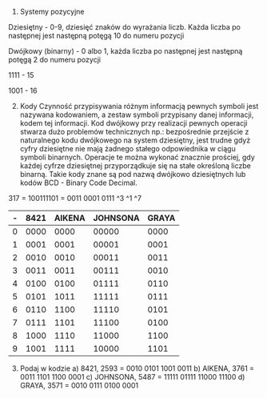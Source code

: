 1. Systemy pozycyjne

Dziesiętny - 0-9, dziesięć znaków do wyrażania liczb. Każda liczba po następnej jest następną potęgą 10 do numeru pozycji

Dwójkowy (binarny) - 0 albo 1, każda liczba po następnej jest następną potęgą 2 do numeru pozycji

1111 - 15

1001 - 16

2. Kody
    Czynność przypisywania różnym informacją pewnych symboli jest nazywana kodowaniem, a zestaw symboli przypisany danej informacji, kodem tej informacji. Kod dwójkowy przy realizacji pewnych operacji stwarza dużo problemów technicznych np.: bezpośrednie przejście z naturalnego kodu dwójkowego na system dziesiętny, jest trudne gdyż cyfry dziesiętne nie mają żadnego stałego odpowiednika w ciągu symboli binarnych.
    Operacje te można wykonać znacznie prościej, gdy każdej cyfrze dziesiętnej przyporządkuje się na stałe określoną liczbe binarną. Takie kody znane są pod nazwą dwójkowo dziesiętnych lub kodów BCD - Binary Code Decimal.

317 = 100111101 = 0011 0001 0111
                   ^3   ^1   ^7 

| - | 8421 | AIKENA | JOHNSONA | GRAYA|
|---|------|--------|----------|------|
| 0 | 0000 |  0000  |  00000   | 0000 |
| 1 | 0001 |  0001  |  00001   | 0001 |
| 2 | 0010 |  0010  |  00011   | 0011 |
| 3 | 0011 |  0011  |  00111   | 0010 |
| 4 | 0100 |  0100  |  01111   | 0110 |
| 5 | 0101 |  1011  |  11111   | 0111 |
| 6 | 0110 |  1100  |  11110   | 0101 |
| 7 | 0111 |  1101  |  11100   | 0100 |
| 8 | 1000 |  1110  |  11000   | 1100 |
| 9 | 1001 |  1111  |  10000   | 1101 |


3. Podaj w kodzie
a) 8421, 2593 = 0010 0101 1001 0011
b) AIKENA, 3761 = 0011 1101 1100 0001
c) JOHNSONA, 5487 = 11111 01111 11000 11100
d) GRAYA, 3571 = 0010 0111 0100 0001
